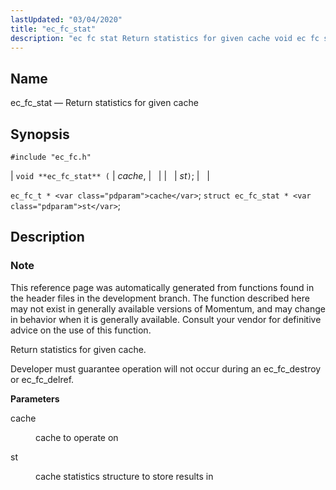 ```yaml
---
lastUpdated: "03/04/2020"
title: "ec_fc_stat"
description: "ec fc stat Return statistics for given cache void ec fc stat cache st ec fc t cache struct ec fc stat st This reference page was automatically generated from functions found in the header files in the development branch The function described here may not exist in generally available..."
---
```


<a name="apis.ec_fc_stat"></a> 
## Name

ec_fc_stat — Return statistics for given cache

## Synopsis

`#include "ec_fc.h"`

| `void **ec_fc_stat** (` | <var class="pdparam">cache</var>, |   |
|   | <var class="pdparam">st</var>`)`; |   |

`ec_fc_t * <var class="pdparam">cache</var>`;
`struct ec_fc_stat * <var class="pdparam">st</var>`;<a name="idp52323472"></a> 
## Description

### Note

This reference page was automatically generated from functions found in the header files in the development branch. The function described here may not exist in generally available versions of Momentum, and may change in behavior when it is generally available. Consult your vendor for definitive advice on the use of this function.

Return statistics for given cache.

Developer must guarantee operation will not occur during an ec_fc_destroy or ec_fc_delref.

**<a name="idp52326880"></a> Parameters**

<dl class="variablelist">

<dt>cache</dt>

<dd>

cache to operate on

</dd>

<dt>st</dt>

<dd>

cache statistics structure to store results in

</dd>

</dl>